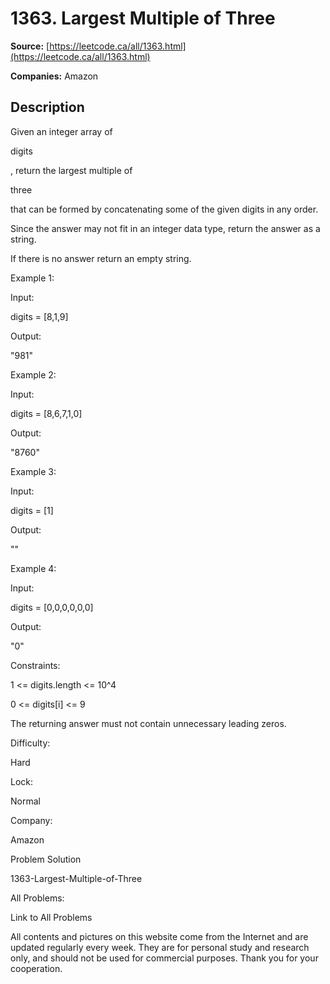 # 1363. Largest Multiple of Three

**Source:** [https://leetcode.ca/all/1363.html](https://leetcode.ca/all/1363.html)

**Companies:** Amazon

## Description

Given an integer array of

digits

, return the largest multiple of

three

that can be formed by concatenating some of the given digits in
            any order.

Since the answer may not fit in an integer data type, return the answer as a
                string.

If there is no answer return an empty string.

Example 1:

Input:

digits = [8,1,9]

Output:

"981"

Example 2:

Input:

digits = [8,6,7,1,0]

Output:

"8760"

Example 3:

Input:

digits = [1]

Output:

""

Example 4:

Input:

digits = [0,0,0,0,0,0]

Output:

"0"

Constraints:

1 <= digits.length <= 10^4

0 <= digits[i] <= 9

The returning answer must not contain unnecessary leading zeros.

Difficulty:

Hard

Lock:

Normal

Company:

Amazon

Problem Solution

1363-Largest-Multiple-of-Three

All Problems:

Link to All Problems

All contents and pictures on this website come from the Internet and are updated regularly every week. They are for personal study and research only, and should not be used for commercial purposes. Thank you for your cooperation.

